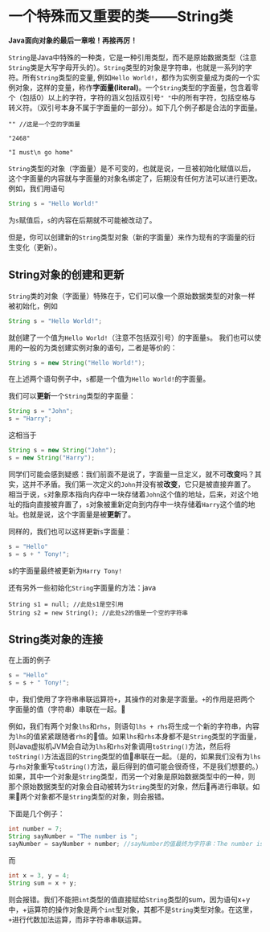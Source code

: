 一个特殊而又重要的类——String类
=====
**Java面向对象的最后一章啦！再接再厉！**

`String`是Java中特殊的一种类，它是一种引用类型，而不是原始数据类型（注意`String`类是大写字母开头的）。`String`类型的对象是字符串，也就是一系列的字符。所有`String`类型的变量, 例如```Hello World!```，都作为实例变量成为类的一个实例对象，这样的变量，称作**字面量(literal)**。一个`String`类型的字面量，包含着零个（包括0）以上的字符，字符的涵义包括双引号`" "`中的所有字符，包括空格与转义符。（双引号本身不属于字面量的一部分）。如下几个例子都是合法的字面量。
```
"" //这是一个空的字面量
```

```
"2468"
```

```
"I must\n go home"
```
`String`类型的对象（字面量）是不可变的，也就是说，一旦被初始化赋值以后，这个字面量的内容就与字面量的对象名绑定了，后期没有任何方法可以进行更改。例如，我们用语句
```java
String s = "Hello World!"
```
为`s`赋值后，`s`的内容在后期就不可能被改动了。

但是，你可以创建新的`String`类型对象（新的字面量）来作为现有的字面量的衍生变化（更新）。

String对象的创建和更新
-----
`String`类的对象（字面量）特殊在于，它们可以像一个原始数据类型的对象一样被初始化，例如
```java
String s = "Hello World!";
```
就创建了一个值为`Hello World!`（注意不包括双引号）的字面量`s`。
我们也可以使用的一般的为类创建实例对象的语句，二者是等价的：
```java
String s = new String("Hello World!");
```
在上述两个语句例子中，`s`都是一个值为`Hello World!`的字面量。


我们可以**更新**一个`String`类型的字面量：
```java
String s = "John";
s = "Harry";
```
这相当于
```java
String s = new String("John");
s = new String("Harry");
```
同学们可能会感到疑惑：我们前面不是说了，字面量一旦定义，就不可**改变**吗？其实，这并不矛盾。我们第一次定义的`John`并没有被**改变**，它只是被直接弃置了。相当于说，`s`对象原本指向内存中一块存储着`John`这个值的地址，后来，对这个地址的指向直接被弃置了，`s`对象被重新定向到内存中一块存储着`Harry`这个值的地址。也就是说，这个字面量是被**更新**了。

同样的，我们也可以这样更新`s`字面量：
```java
s = "Hello"
s = s + " Tony!";
```
s的字面量最终被更新为`Harry Tony!`

还有另外一些初始化`String`字面量的方法：java
```
String s1 = null; //此处s1是空引用
String s2 = new String(); //此处s2的值是一个空的字符串
```

String类对象的连接
-----
在上面的例子
```java
s = "Hello"
s = s + " Tony!";
```
中，我们使用了字符串串联运算符`+`，其操作的对象是字面量。`+`的作用是把两个字面量的值（字符串）串联在一起。

例如，我们有两个对象`lhs`和`rhs`，则语句`lhs + rhs`将生成一个新的字符串，内容为`lhs`的值紧紧跟随者`rhs`的值。如果`lhs`和`rhs`本身都不是`String`类型的字面量，则Java虚拟机JVM会自动为`lhs`和`rhs`对象调用`toString()`方法，然后将`toString()`方法返回的`String`类型的值串联在一起。（是的，如果我们没有为`lhs`与`rhs`对象重写`toString()`方法，最后得到的值可能会很奇怪，不是我们想要的。）如果，其中一个对象是`String`类型，而另一个对象是原始数据类型中的一种，则那个原始数据类型的对象会自动被转为`String`类型的对象，然后再进行串联。如果两个对象都不是`String`类型的对象，则会报错。

下面是几个例子：
```java
int number = 7;
String sayNumber = "The number is ";
sayNumber = sayNumber + number; //sayNumber的值最终为字符串：The number is 7
```
而
```java
int x = 3, y = 4;
String sum = x + y;
```
则会报错。我们不能把`int`类型的值直接赋给`String`类型的sum，因为语句x+y中，+运算符的操作对象是两个`int`型对象，其都不是`String`类型对象。在这里，`+`进行代数加法运算，而非字符串串联运算。
```
